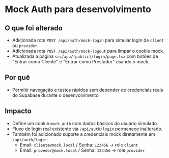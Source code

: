 # Mock Auth para desenvolvimento

## O que foi alterado

- Adicionada rota `POST /api/auth/mock-login` para simular login de `client` ou `provider`.
- Adicionada rota `POST /api/auth/mock-logout` para limpar o cookie mock.
- Atualizada a página `src/app/(public)/login/page.tsx` com botões de "Entrar como Cliente" e "Entrar como Prestador" usando o mock.

## Por quê

- Permitir navegação e testes rápidos sem depender de credenciais reais do Supabase durante o desenvolvimento.

## Impacto

- Define um cookie `mock_auth` com dados básicos do usuário simulado.
- Fluxo de login real existente via `/api/auth/login` permanece inalterado.
- Também foi adicionado suporte a credenciais mock diretamente em `/api/auth/login`:
  - Email: `cliente@mock.local` / Senha: `123456` → role `client`
  - Email: `provedor@mock.local` / Senha: `123456` → role `provider`


